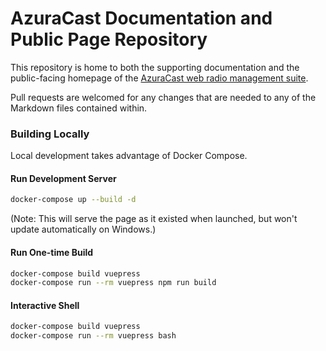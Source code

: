 # AzuraCast Documentation and Public Page Repository

This repository is home to both the supporting documentation and the public-facing homepage of the [AzuraCast web radio management suite](https://azuracast.com/).

Pull requests are welcomed for any changes that are needed to any of the Markdown files contained within.

### Building Locally

Local development takes advantage of Docker Compose.

#### Run Development Server

```bash
docker-compose up --build -d
```

(Note: This will serve the page as it existed when launched, but won't update automatically on Windows.)

#### Run One-time Build

```bash
docker-compose build vuepress
docker-compose run --rm vuepress npm run build
```

#### Interactive Shell

```bash
docker-compose build vuepress
docker-compose run --rm vuepress bash
```